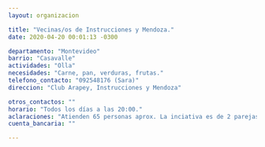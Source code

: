 ```yaml
---
layout: organizacion

title: "Vecinas/os de Instrucciones y Mendoza."
date: 2020-04-20 00:01:13 -0300

departamento: "Montevideo"
barrio: "Casavalle"
actividades: "Olla"
necesidades: "Carne, pan, verduras, frutas."
telefono_contacto: "092548176 (Sara)"
direccion: "Club Arapey, Instrucciones y Mendoza"

otros_contactos: ""
horario: "Todos los días a las 20:00."
aclaraciones: "Atienden 65 personas aprox. La inciativa es de 2 parejas (vecinas del barrio) y lo realizan con sus ingresos únicamente."
cuenta_bancaria: ""

---
```

